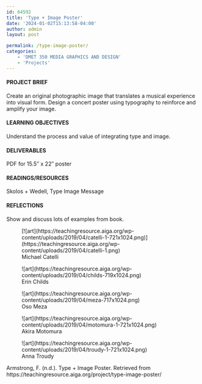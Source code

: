 ```yaml
---
id: 64592
title: 'Type + Image Poster'
date: '2024-01-02T15:13:58-04:00'
author: admin
layout: post

permalink: /type-image-poster/
categories:
    - 'DMET 350 MEDIA GRAPHICS AND DESIGN'
    - 'Projects'
---
```


#### PROJECT BRIEF

Create an original photographic image that translates a musical experience into visual form. Design a concert poster using typography to reinforce and amplify your image.

#### LEARNING OBJECTIVES

Understand the process and value of integrating type and image.

#### DELIVERABLES

PDF for 15.5″ x 22″ poster

#### READINGS/RESOURCES

Skolos + Wedell, Type Image Message

#### REFLECTIONS

Show and discuss lots of examples from book.

<div class="wp-block-image"><figure class="aligncenter">[![art](https://teachingresource.aiga.org/wp-content/uploads/2019/04/catelli-1-721x1024.png)](https://teachingresource.aiga.org/wp-content/uploads/2019/04/catelli-1.png)<figcaption class="wp-element-caption">Michael Catelli</figcaption></figure></div><div class="wp-block-image"><figure class="aligncenter">![art](https://teachingresource.aiga.org/wp-content/uploads/2019/04/childs-719x1024.png)<figcaption class="wp-element-caption">Erin Childs</figcaption></figure></div><div class="wp-block-image"><figure class="aligncenter">![art](https://teachingresource.aiga.org/wp-content/uploads/2019/04/meza-717x1024.png)<figcaption class="wp-element-caption">Oso Meza</figcaption></figure></div><div class="wp-block-image"><figure class="aligncenter">![art](https://teachingresource.aiga.org/wp-content/uploads/2019/04/motomura-1-721x1024.png)<figcaption class="wp-element-caption">Akira Motomura</figcaption></figure></div><div class="wp-block-image"><figure class="aligncenter">![art](https://teachingresource.aiga.org/wp-content/uploads/2019/04/troudy-1-721x1024.png)<figcaption class="wp-element-caption">Anna Troudy</figcaption></figure></div>Armstrong, F. (n.d.). Type + Image Poster. Retrieved from https://teachingresource.aiga.org/project/type-image-poster/